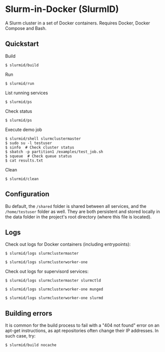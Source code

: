 # Slurm-in-Docker (SlurmID)

A Slurm cluster in a set of Docker containers. Requires Docker, Docker Compose and Bash.

## Quickstart
 
Build

    $ slurmid/build

Run

	$ slurmid/run

List running services

    $ slurmid/ps

Check status

    $ slurmid/ps
    
Execute demo job

    $ slurmid/shell slurmclustermaster
    $ sudo su -l testuser
    $ sinfo  # Check cluster status
    $ sbatch -p partition1 /examples/test_job.sh
    $ squeue  # Check queue status
    $ cat results.txt

Clean

	$ slurmid/clean

## Configuration

Bu default, the `/shared` folder is shared between all services, and the `/home/testuser` folder as well. They are both persistent and stored locally in the data folder in the project's root directory (where this file is located).

## Logs

Check out logs for Docker containers (including entrypoints):


    $ slurmid/logs slurmclustermaster

    $ slurmid/logs slurmclusterworker-one


Check out logs for supervisord services:

    $ slurmid/logs slurmclustermaster slurmctld
    
    $ slurmid/logs slurmclusterworker-one munged
    
    $ slurmid/logs slurmclusterworker-one slurmd

## Building errors

It is common for the build process to fail with a "404 not found" error on an apt-get instructions, as apt repositories often change their IP addresses. In such case, try:

    $ slurmid/build nocache
  